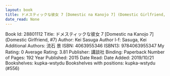 ```yaml
---
layout: book
title: ドメスティックな彼女 7 [Domestic na Kanojo 7] (Domestic Girlfriend,  no. 7)
date_read: None
---
```


Book Id: 28801112
Title: ドメスティックな彼女 7 [Domestic na Kanojo 7] (Domestic Girlfriend, #7)
Author: Kei Sasuga
Author l-f: Sasuga, Kei
Additional Authors: 流石 景
ISBN: 4063955346
ISBN13: 9784063955347
My Rating: 0
Average Rating: 3.81
Publisher: 講談社
Binding: Paperback
Number of Pages: 192
Year Published: 2015
Date Read: 
Date Added: 2019/10/21
Bookshelves: kupka-wstydu
Bookshelves with positions: kupka-wstydu (#556)


